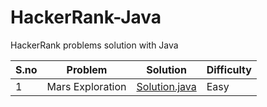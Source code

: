 # HackerRank-Java
HackerRank problems solution with Java

S.no |     Problem |                Solution | Difficulty | 
--- | --- | --- | --- |
1 | Mars Exploration | [Solution.java](https://github.com/amitkuet/HackerRank-Java/blob/master/src/main/java/com/hackerrank/marsexploration/MarsExploration.java) | Easy |
